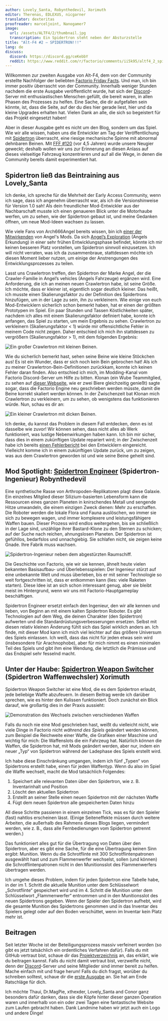 ```yaml
---
author: Lovely_Santa, Robynthedevil, Xorimuth
editor: Therenas, EDLEXUS, nicgarner
translator: dexteritas
proofreader: marceljoint, Nanogamer7
image:
  url: /assets/ALTF4/2/thumbnail.jpg
  transcription: Ein Spidertron steht neben der Absturzstelle
title: "Alt-F4 #2 – SPIDERTRON!!!"
lang: de
discuss:
  discord: https://discord.gg/ceKebbY
  reddit: https://www.reddit.com/r/factorio/comments/ii5k95/altf4_2_spidertron/
---
```


Willkommen zur zweiten Ausgabe von Alt-F4, dem von der Community erstellte Nachfolger der beliebten [Factorio Friday Facts](https://factorio.com/blog/). Und man, ich bin immer positiv überrascht von der Community. Innerhalb weniger Stunden nachdem die erste Ausgabe veröffentlicht wurde, hat sich der [Discord](https://discord.gg/AsXAwyV)-Server mit enthusiastischen Menschen gefüllt, die bereit waren, in allen Phasen des Prozesses zu helfen. Eine Sache, die dir aufgefallen sein könnte, ist, dass die Seite, auf der du dies hier gerade liest, hier und da kleine Upgrades erhalten hat. Vielen Dank an alle, die sich so begeistert für das Projekt eingesetzt haben!

Aber in dieser Ausgabe geht es nicht um den Blog, sondern um das Spiel. Wie wir alle wissen, haben uns die Entwickler am Tag der Veröffentlichung mit [Spidertron](https://wiki.factorio.com/Spidertron) überrascht, eine riesige mechanische Spinne mit abnormal dehnbaren Beinen. Mit [FFF #120](https://www.factorio.com/blog/post/fff-120) (vor 4,5 Jahren) wurde unsere Neugier geweckt; deshalb wollen wir uns zur Erinnerung an diesen Anlass auf dieses vielseitige Fahrzeug konzentrieren und auf all die Wege, in denen die Community bereits damit experimentiert hat.

## Spidertron ließ das Beintraining aus <author>Lovely_Santa</author>

Ich denke, ich spreche für die Mehrheit der Early Access Community, wenn ich sage, dass ich angenehm überrascht war, als ich die Versionshinweise für Version 1.0 sah! Als dein freundlicher Mod-Entwickler aus der Nachbarschaft musste ich einen genaueren Blick unter die Motorhaube werfen, um zu sehen, wie der Spidertron gebaut ist, und meine Gedanken öffnen, um neue Mod-Ideen wachsen zu lassen.

Wie viele Fans von Arch666Angel bereits wissen, bin ich [einer der Mitwirkenden](https://forums.factorio.com/viewtopic.php?p=475786#p475786) von Angel's Mods. Da sich [Angel’s Exploration](https://mods.factorio.com/mod/angelsexploration) (Angels Erkundung) in einer sehr frühen Entwicklungsphase befindet, könnte ich mir keinen besseren Platz vorstellen, um Spidertron sinnvoll einzusetzen. Ich will nicht verraten, was ich da zusammenbraue, stattdessen möchte ich diesen Moment lieber nutzen, um einige der Anstrengungen des Entwicklungsprozesses zu teilen.

Lasst uns Crawlertron treffen, den Spidertron der Marke Angel, der die Crawler-Familie in Angel’s vehicles (Angels Fahrzeuge) ergänzen wird. Eine Anforderung, die ich an meinen neuen Crawlertron habe, ist seine Größe. Ich möchte, dass er kleiner ist, eigentlich sogar deutlich kleiner. Das heißt, ich musste einen Skalierungsfaktor zu der Definition des Spidertrons hinzufügen, um in der Lage zu sein, ihn zu verkleinern. Wie einige von euch Mod-Entwicklern sicherlich schon bemerkt haben, hat er einen der größten Prototypen im Spiel. Ein paar Stunden und Tassen Köstlichkeiten später, nachdem ich alles mit einem Skalierungsfaktor definiert habe, konnte ich anfangen, das Spiel zu starten, um mein Ergebnis zu sehen. Crawlertron zu verkleinern (Skalierungsfaktor < 1) würde mir offensichtliche Fehler in meinem Code nicht zeigen. Daher entschied ich mich ihn stattdessen zu vergrößern (Skalierungsfaktor > 1), mit dem folgenden Ergebnis:

![Ein großer Crawlertron mit kleinen Beinen.](/assets/ALTF4/2/crawlertron_large.png?raw=true)

Wie du sicherlich bemerkt hast, sehen seine Beine wie kleine Stöckchen aus! Es ist ein Wunder, dass er sich noch kein Bein gebrochen hat! Als ich zu meiner Crawlertron-Bein-Definitionen zurückkam, konnte ich keinen Fehler daran finden. Also entschied ich mich, im Modding-Kanal vom Factorio Discord-Server um Hilfe zu bitten. Klonan (ein Wube Teammitglied, zu sehen auf [dieser Webseite](https://factorio.com/game/about), wie er zwei Biere gleichzeitig genießt) sagte sogar, dass die Factorio Engine neu geschrieben werden müsste, damit die Beine korrekt skaliert werden können. In der Zwischenzeit bat Klonan mich Crawlertron zu verkleinern, um zu sehen, ob wenigstens das funktionieren würde. Nun, schau es dir an:

![Ein kleiner Crawlertron mit dicken Beinen.](/assets/ALTF4/2/crawlertron_tiny.png?raw=true)

Ich denke, du kannst das Problem in diesem Fall entdecken, denn es ist dasselbe wie zuvor! Wir können sehen, dass nicht alles ab Werk funktioniert, was lustige Nebenwirkungen haben kann. Ich bin mir sicher, dass dies in einem zukünftigen Update repariert wird; in der Zwischenzeit habe ich bereits [einen Fehlerbericht](https://forums.factorio.com/viewtopic.php?f=7&t=88180) bei den Entwicklern eingereicht. Vielleicht komme ich in einem zukünftigen Update zurück, um zu zeigen, was aus dem Crawlertron geworden ist und wie seine Beine geheilt sind.

## Mod Spotlight: [Spidertron Engineer](https://mods.factorio.com/mod/SpidertronEngineer)  (Spidertron-Ingenieur) <author>Robynthedevil</author>

Eine synthetische Rasse von Arthropoden-Replikatoren plagt diese Galaxie. Ein einzelnes Mitglied dieser Silizium-basierten Lebensform kann die Ressourcen eines ganzen Planeten in knirschendes Metall und sengende Hitze umwandeln, die einem einzigen Zweck dienen: Mehr zu erschaffen. Die Roboter werden die lokale Flora und Fauna auslöschen, wo immer sie sich zu bewegen wagen, und immer komplexere und leistungsfähigere Waffen bauen. Dieser Prozess wird endlos weitergehen, bis sie schließlich in der Lage sind, unzählige ihrer Bastard-Klone zu den Sternen zu schicken; auf der Suche nach reichen, ahnungslosen Planeten. Der Spidertron ist gefühllos, bedarfslos und unnachgiebig. Sie schlafen nicht, sie zeigen keine Gnade. Ihre Fabrik muss wachsen.

![Spidertron-Ingenieur neben dem abgestürzten Raumschiff.](/assets/ALTF4/2/SpidertronEngineer.png?raw=true)

Die Geschichte von Factorio, wie wir sie kennen, ähnelt heute vielen bekannten Basisaufbau- und Überlebensspielen: Der Ingenieur stürzt auf eine unbekannte Welt und muss überleben, bis er mit seiner Technologie so weit fortgeschritten ist, dass er entkommen kann (lies: viele Raketen starten). Diese Idee ist an sich schon interessant genug, aber sie bleibt meist im Hintergrund, wenn wir uns mit Factorio-Hauptgameplay beschäftigen.

Spidertron Engineer ersetzt einfach den Ingenieur, den wir alle kennen und lieben, von Beginn an mit einem kalten Spidertron Roboter. Es gibt Technologien auf dem Weg, die deinen Charakter (den Spidertron) aufwerten und die Standardrüstungsverbesserungen ersetzen. Selbst mit diesen relativ kleinen Änderung fühlt sich das Spiel wirklich anders an. Ich finde, mit dieser Mod kann ich mich viel leichter auf das größere Universum des Spiels einlassen. Ich weiß, dass das nicht für jeden etwas sein wird (insbesondere für Arachnophobe), aber für mich nimmt es einen minimalen Teil des Spiels und gibt ihm eine Wendung, die letztlich die Prämisse und das Endspiel sehr fesselnd macht.

## Unter der Haube: [Spidertron Weapon Switcher](https://mods.factorio.com/mod/SpidertronWeaponSwitcher)  (Spidertron Waffenwechsler) <author>Xorimuth</author>

Spidertron Weapon Switcher ist eine Mod, die es dem Spidertron erlaubt, jede beliebige Waffe abzufeuern. In diesem Beitrag werde ich darüber sprechen, wie es hinter den Kulissen funktioniert. Doch zunächst ein Blick darauf, wie großartig dies in der Praxis aussieht:

![Demonstration des Wechsels zwischen verschiedenen Waffen](/assets/ALTF4/2/SWS-demo-gif.gif?raw=true)

Falls du noch nie eine Mod geschrieben hast, weißt du vielleicht nicht, wie viele Dinge in Factorio nicht *während des Spiels* geändert werden können, zum Beispiel die Reichweite einer Waffe, die Grafiken einer Maschine und wichtig für mich: Die Waffenslots die ein Fahrzeug hat. Natürlich *können* die Waffen, die Spidertron hat, mit Mods geändert werden, aber nur, indem ein neuer „Typ“ von Spidertron während der Ladephase des Spiels erstellt wird.

Ich habe diese Einschränkung umgangen, indem ich fünf „Typen“ von Spidertrons erstellt habe, einen für jeden Waffentyp. Wenn du also im Spiel die Waffe wechselt, macht die Mod tatsächlich Folgendes:

1. Speichert alle relevanten Daten über den Spidertron, wie z. B. Inventarinhalt und Position
2. Löscht den aktuellen Spidertron
3. Erstellt an seiner Stelle einen neuen Spidertron mit der nächsten Waffe
4. Fügt dem neuen Spidertron alle gespeicherten Daten hinzu

All diese Schritte passieren in einem einzelnen Tick, was es für den Spieler (fast) nahtlos erscheinen lässt. (Einige Seiteneffekte müssen durch weitere Arbeiten, die außerhalb des Rahmens dieses Blogs liegen, vermindert werden, wie z. B., dass alle Fernbedienungen vom Spidertron getrennt werden.)

Das funktioniert alles gut für die Übertragung von Daten über den Spidertron, aber es gibt eine Sache, für die eine Übertragung keinen Sinn ergibt: Munition. Wenn du die Schrotflinte mit 300 Schrotflintenpatronen ausgewählt hast und zum Flammenwerfer wechselst, sollen (und können) die Schrotflintenpatronen nicht in den Munitionsslot des Flammenwerfers übertragen werden.

Ich umgehe dieses Problem, indem für jeden Spidertron eine Tabelle habe, in der im 1. Schritt die aktuelle Munition unter dem Schlüsselwort „Schrotflinte“ gespeichert wird und im 4. Schritt die Munition unter dem Schlüsselwort „Flammenwerfer“ entnommen und in den Munitionsslot des neuen Spidertrons gegeben. Wenn der Spieler den Spidertron aufhebt, wird die gesamte Munition des Spidertrons genommen und in das Inventar des Spielers gelegt oder auf den Boden verschüttet, wenn im Inventar kein Platz mehr ist.

## Beitragen

Seit letzter Woche ist der Beteiligungsprozess massiv verfeinert worden (so gibt es jetzt tatsächlich ein ordentliches Verfahren dafür). Falls du mit GitHub vertraut bist, schaue dir das [Projektverzeichnis](https://github.com/AlternativeFFFF/Alt-F4) an, das erklärt, wie du beitragen kannst. Falls du nicht damit vertraut bist, verzweifle nicht, denn der [Discord](https://discord.gg/AsXAwyV)-Server und seine Mitglieder sind immer bereit zu helfen. Mache einfach mit und frage herum! Falls du dich fragst, worüber du schreiben solltest, schaue dir die [erste Ausgabe](https://alt-f4.blog/ALTF4-1) an. Sie hat am Ende Ratschläge für dich.

Ich möchte Thaui, Dr.MagPie, xthexder, Lovely_Santa and Conor ganz besonders dafür danken, dass sie die Köpfe hinter dieser ganzen Operation waren und innerhalb von ein oder zwei Tagen eine fantastische Website zum Laufen gebracht haben. Dank Landmine haben wir jetzt auch ein Logo und andere Dinge!